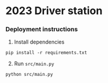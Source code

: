 # 2023 Driver station

### Deployment instructions

1. Install dependencies

```
pip install -r requirements.txt
```

2. Run `src/main.py`

```
python src/main.py
```
